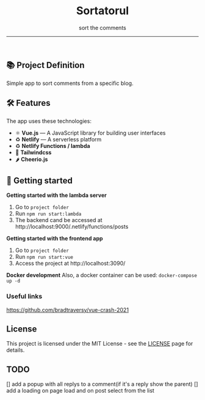 <h1 align="center">
<br>
Sortatorul
</h1>

<p align="center">sort the comments</p>

<hr />
<br />

## 📚 Project Definition

Simple app to sort comments from a specific blog.


## 🛠️ Features

The app uses these technologies:

- ⚛️ **Vue.js** — A JavaScript library for building user interfaces
- ♻️ **Netlify** — A serverless platform
- ♻️ **Netlify Functions / lambda**
- 🎯 **Tailwindcss**
- 🌶️ **Cheerio.js**


## 🚀 Getting started

**Getting started with the lambda server**

1. Go to `project folder`
2. Run `npm run start:lambda`
3. The backend cand be accessed at http://localhost:9000/.netlify/functions/posts

**Getting started with the frontend app**

1. Go to `project folder` 
2. Run `npm run start:vue`
3. Access the project at http://localhost:3090/

**Docker development**
Also, a docker container can be used:
`docker-compose up -d` 

### Useful links
https://github.com/bradtraversy/vue-crash-2021

## License

This project is licensed under the MIT License - see the [LICENSE](https://opensource.org/licenses/MIT) page for details.

## TODO
[] add a popup with all replys to a comment(if it's a reply show the parent)
[] add a loading on page load and on post select from the list